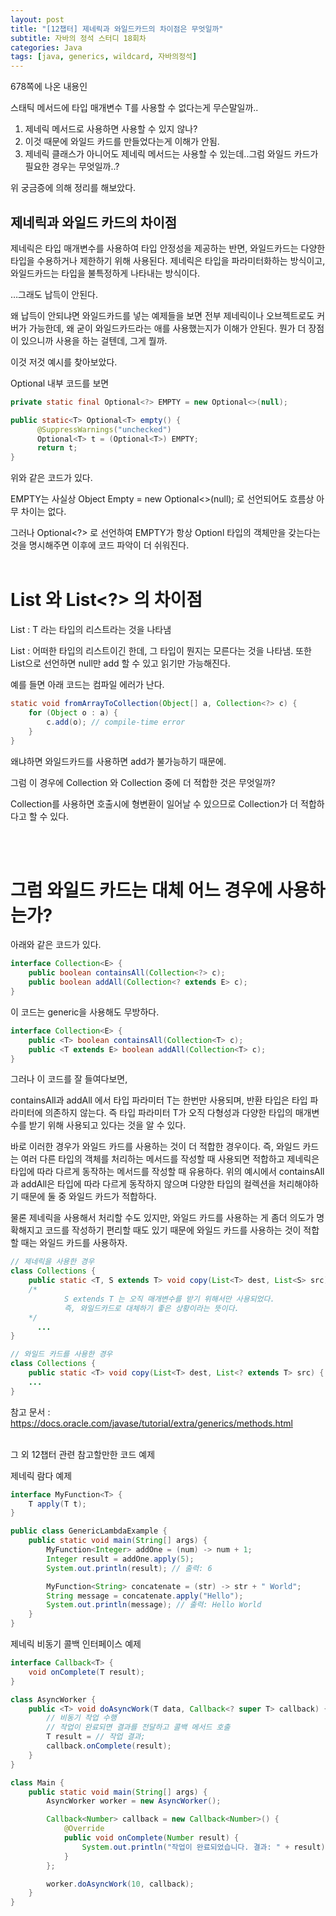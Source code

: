 ```yaml
---
layout: post
title: "[12챕터] 제네릭과 와일드카드의 차이점은 무엇일까"
subtitle: 자바의 정석 스터디 18회차
categories: Java
tags: [java, generics, wildcard, 자바의정석]
---
```


678쪽에 나온 내용인

스태틱 메서드에 타입 매개변수 T를 사용할 수 없다는게 무슨말일까.. 

1. 제네릭 메서드로 사용하면 사용할 수 있지 않나? 
2. 이것 때문에 와일드 카드를 만들었다는게 이해가 안됨.
3. 제네릭 클래스가 아니어도 제네릭 메서드는 사용할 수 있는데..그럼 와일드 카드가 필요한 경우는 무엇일까..?

위 궁금증에 의해 정리를 해보았다.
<br>

## 제네릭과 와일드 카드의 차이점

제네릭은 타입 매개변수를 사용하여 타입 안정성을 제공하는 반면, 와일드카드는 다양한 타입을 수용하거나 제한하기 위해 사용된다. 제네릭은 타입을 파라미터화하는 방식이고, 와일드카드는 타입을 불특정하게 나타내는 방식이다.

…그래도 납득이 안된다.

왜 납득이 안되냐면 와일드카드를 넣는 예제들을 보면 전부 제네릭이나 오브젝트로도 커버가 가능한데, 왜 굳이 와일드카드라는 애를 사용했는지가 이해가 안된다. 뭔가 더 장점이 있으니까 사용을 하는 걸텐데, 그게 뭘까.

이것 저것 예시를 찾아보았다.

Optional 내부 코드를 보면

```java
private static final Optional<?> EMPTY = new Optional<>(null);

public static<T> Optional<T> empty() {
      @SuppressWarnings("unchecked")
      Optional<T> t = (Optional<T>) EMPTY;
      return t;
}
```

위와 같은 코드가 있다. 

EMPTY는 사실상 Object Empty = new Optional<>(null); 로 선언되어도 흐름상 아무 차이는 없다.

그러나 Optional<?> 로 선언하여 EMPTY가 항상 Optionl 타입의 객체만을 갖는다는 것을 명시해주면 이후에 코드 파악이 더 쉬워진다.
<br> <br>

# List<T> 와 List<?> 의 차이점

List<T> : T 라는 타입의 리스트라는 것을 나타냄

List<?> : 어떠한 타입의 리스트이긴 한데, 그 타입이 뭔지는 모른다는 것을 나타냄. 또한 List<?>으로 선언하면 null만 add 할 수 있고 읽기만 가능해진다. 

예를 들면 아래 코드는 컴파일 에러가 난다. 

```java
static void fromArrayToCollection(Object[] a, Collection<?> c) {
    for (Object o : a) {
        c.add(o); // compile-time error
    }
}
```

왜냐하면 와일드카드를 사용하면 add가 불가능하기 때문에.

그럼 이 경우에 Collection<Object> 와 Collection<T> 중에 더 적합한 것은 무엇일까?

Collection<Object>를 사용하면 호출시에 형변환이 일어날 수 있으므로 Collection<T>가 더 적합하다고 할 수 있다.

<br> <br>
# 그럼 와일드 카드는 대체 어느 경우에 사용하는가?

아래와 같은 코드가 있다.

```java
interface Collection<E> {
    public boolean containsAll(Collection<?> c);
    public boolean addAll(Collection<? extends E> c);
}
```

이 코드는 generic을 사용해도 무방하다.

```java
interface Collection<E> {
    public <T> boolean containsAll(Collection<T> c);
    public <T extends E> boolean addAll(Collection<T> c);
}
```

그러나 이 코드를 잘 들여다보면,

containsAll과 addAll 에서 타입 파라미터 T는 한번만 사용되며, 반환 타입은 타입 파라미터에 의존하지 않는다. 즉 타입 파라미터 T가 오직 다형성과 다양한 타입의 매개변수를 받기 위해 사용되고 있다는 것을 알 수 있다. 

바로 이러한 경우가 와일드 카드를 사용하는 것이 더 적합한 경우이다. 즉, 와일드 카드는 여러 다른 타입의 객체를 처리하는 메서드를 작성할 때 사용되면 적합하고 제네릭은 타입에 따라 다르게 동작하는 메서드를 작성할 때 유용하다. 위의 예시에서 containsAll과 addAll은 타입에 따라 다르게 동작하지 않으며 다양한 타입의 컬렉션을 처리해야하기 때문에 둘 중 와일드 카드가 적합하다.

물론 제네릭을 사용해서 처리할 수도 있지만, 와일드 카드를 사용하는 게 좀더 의도가 명확해지고 코드를 작성하기 편리할 때도 있기 때문에 와일드 카드를 사용하는 것이 적합할 때는 와일드 카드를 사용하자. 

```java
// 제네릭을 사용한 경우
class Collections {
    public static <T, S extends T> void copy(List<T> dest, List<S> src) {
    /* 
			S extends T 는 오직 매개변수를 받기 위해서만 사용되었다. 
			즉, 와일드카드로 대체하기 좋은 상황이라는 뜻이다.
    */
	  ...
}
```

```java
// 와일드 카드를 사용한 경우
class Collections {
    public static <T> void copy(List<T> dest, List<? extends T> src) {
    ...
}
```

참고 문서 : https://docs.oracle.com/javase/tutorial/extra/generics/methods.html


<br>
그 외 12챕터 관련 참고할만한 코드 예제

제네릭 람다 예제

```java
interface MyFunction<T> {
    T apply(T t);
}

public class GenericLambdaExample {
    public static void main(String[] args) {
        MyFunction<Integer> addOne = (num) -> num + 1;
        Integer result = addOne.apply(5);
        System.out.println(result); // 출력: 6

        MyFunction<String> concatenate = (str) -> str + " World";
        String message = concatenate.apply("Hello");
        System.out.println(message); // 출력: Hello World
    }
}
```

제네릭 비동기 콜백 인터페이스 예제
```java
interface Callback<T> {
    void onComplete(T result);
}

class AsyncWorker {
    public <T> void doAsyncWork(T data, Callback<? super T> callback) {
        // 비동기 작업 수행
        // 작업이 완료되면 결과를 전달하고 콜백 메서드 호출
        T result = // 작업 결과;
        callback.onComplete(result);
    }
}

class Main {
    public static void main(String[] args) {
        AsyncWorker worker = new AsyncWorker();

        Callback<Number> callback = new Callback<Number>() {
            @Override
            public void onComplete(Number result) {
                System.out.println("작업이 완료되었습니다. 결과: " + result);
            }
        };

        worker.doAsyncWork(10, callback);
    }
}
```